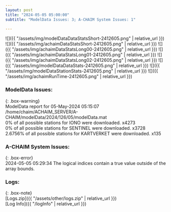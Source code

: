 ```yaml
---
layout: post
title: "2024-05-05 05:00:00"
subtitle: "ModelData Issues: 3; A-CHAIM System Issues: 1"

---
```


![]({{ "/assets/img/modelDataDataStatsShort-2412605.png" | relative_url }})
![]({{ "/assets/img/achaimDataStatsShort-2412605.png" | relative_url }})
![]({{ "/assets/img/achaimDataStatsLong00-2412605.png" | relative_url }})
![]({{ "/assets/img/achaimDataStatsLong01-2412605.png" | relative_url }})
![]({{ "/assets/img/achaimDataStatsLong02-2412605.png" | relative_url }})
![]({{ "/assets/img/modelDataDataStats-2412605.png" | relative_url }})
![]({{ "/assets/img/modelDataStationStats-2412605.png" | relative_url }})
![]({{ "/assets/img/achaimRunTime-2412605.png" | relative_url }})


### ModelData Issues:  
  
{: .box-warning}  
 ModelData report for 05-May-2024 05:15:07   
 /home/chaim/ACHAIM_SERVER/A-CHAIM/modelData/2024/126/05/modelData.mat   
 0% of all possible stations for IONO were downloaded. x4273   
 0% of all possible stations for SENTINEL were downloaded. x3728   
 2.6756% of all possible stations for KARTVERKET were downloaded. x135   
  
### A-CHAIM System Issues:  
  
{: .box-error}  
2024-05-05 05:29:34 The logical indices contain a true value outside of the array bounds.  

### Logs:  
  
{: .box-note}  
[Logs.zip]({{ "/assets/other/logs.zip" | relative_url }})  
[Log Info]({{ "/logInfo" | relative_url }})  
